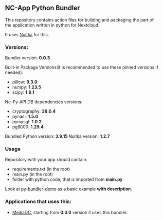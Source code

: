  ## NC-App Python Bundler

This repository contains action files for building and packaging the part of the application written in python for Nextcloud.

It uses [Nuitka](https://github.com/Nuitka/Nuitka) for this.

### Versions:

Bundler version: **0.0.3**

Built-in Package Versions(it is recommended to use these pinned versions if needed):

- pillow: **9.3.0**
- numpy: **1.23.5**
- scipy: **1.9.1**

Nc-Py-API DB dependencies versions:

- cryptography: **38.0.4**
- pynacl: **1.5.0**
- pymysql: **1.0.2**
- pg8000: **1.29.4**

Bundled Python version: **3.9.15**
Nuitka version: **1.2.7**

### Usage

Repository with your app should contain:

- requirements.txt (in the root)
- main.py (in the root)
- folder with python code, that is imported from **main.py**

Look at [py-bundler-demo](https://github.com/cloud-py-api/py_bundler-demo) as a basic example **with description**.

### Applications that uses this:

- [MediaDC](https://github.com/andrey18106/mediadc), starting from **0.3.0** version it uses this bundler.
